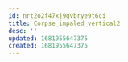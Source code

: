 ```yaml
---
id: nrt2o2f47xj9gvbrye9t6ci
title: Corpse_impaled_vertical2
desc: ''
updated: 1681955647375
created: 1681955647375
---
```

